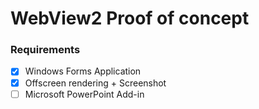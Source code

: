 # WebView2 Proof of concept

### Requirements
- [x] Windows Forms Application
- [x] Offscreen rendering + Screenshot
- [ ] Microsoft PowerPoint Add-in